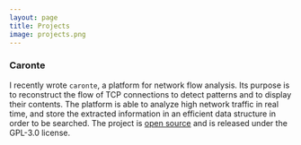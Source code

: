 ```yaml
---
layout: page
title: Projects
image: projects.png
---
```


### Caronte
I recently wrote `caronte`, a platform for network flow analysis. Its purpose is to reconstruct the flow of TCP connections to detect patterns and to display their contents. The platform is able to analyze high network traffic in real time, and store the extracted information in an efficient data structure in order to be searched. The project is [open source](https://github.com/eciavatta/caronte) and is released under the GPL-3.0 license.

